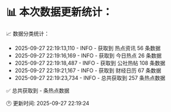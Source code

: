 📊 本次数据更新统计：
==========================

📈 数据分类统计：
- 2025-09-27 22:19:13,110 - INFO - 获取到 热点资讯 56 条数据
- 2025-09-27 22:19:16,169 - INFO - 获取到 今日热点 26 条数据
- 2025-09-27 22:19:18,487 - INFO - 获取到 公社热帖 108 条数据
- 2025-09-27 22:19:21,167 - INFO - 获取到 财经日历 67 条数据
- 2025-09-27 22:19:23,734 - INFO - 总共获取到 257 条热点数据

✅ 总共获取到 - 条热点数据

🕐 更新时间: 2025-09-27 22:19:24
